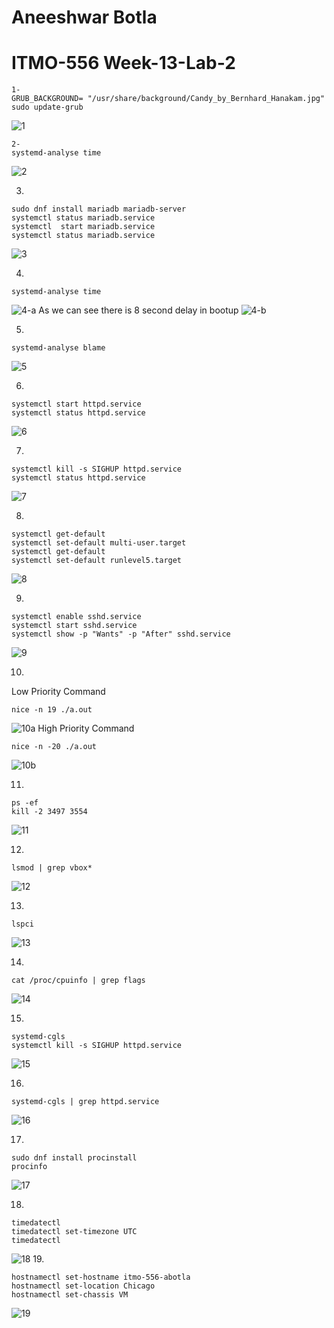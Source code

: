 # Aneeshwar Botla
# ITMO-556 Week-13-Lab-2


```
1-
GRUB_BACKGROUND= "/usr/share/background/Candy_by_Bernhard_Hanakam.jpg"
sudo update-grub 
```
![1](https://user-images.githubusercontent.com/33158558/33519372-22dc5c28-d76b-11e7-8393-2426d9c83a15.JPG)

 
```
2-
systemd-analyse time
```
![2](https://user-images.githubusercontent.com/33158558/33519373-22eab39a-d76b-11e7-9fc2-3cc30d906a02.JPG)

3. 
```
sudo dnf install mariadb mariadb-server
systemctl status mariadb.service
systemctl  start mariadb.service
systemctl status mariadb.service
```
![3](https://user-images.githubusercontent.com/33158558/33519374-22f7975e-d76b-11e7-9f75-b83b4e00d51e.JPG)

4. 
```
systemd-analyse time
```
![4-a](https://user-images.githubusercontent.com/33158558/33519375-2304677c-d76b-11e7-8977-80eeae259f30.JPG)
  As we can see there is 8 second delay in bootup 
![4-b](https://user-images.githubusercontent.com/33158558/33519376-2313a0b6-d76b-11e7-8ee7-a39d20073a15.JPG)

5. 
```
systemd-analyse blame
```
![5](https://user-images.githubusercontent.com/33158558/33519377-231fbfa4-d76b-11e7-9056-61fe6bb3e8f5.JPG)

6. 
```
systemctl start httpd.service
systemctl status httpd.service
```
![6](https://user-images.githubusercontent.com/33158558/33519378-232e6bbc-d76b-11e7-9ec3-7cf443854fa9.JPG)

7. 
```
systemctl kill -s SIGHUP httpd.service
systemctl status httpd.service
```
![7](https://user-images.githubusercontent.com/33158558/33519379-23429722-d76b-11e7-9a24-4d8a2bd4e4fa.JPG)

8.
```
systemctl get-default
systemctl set-default multi-user.target
systemctl get-default
systemctl set-default runlevel5.target
```
![8](https://user-images.githubusercontent.com/33158558/33519380-234f4b8e-d76b-11e7-8d38-052353d76e35.JPG)

9.
```
systemctl enable sshd.service
systemctl start sshd.service
systemctl show -p "Wants" -p "After" sshd.service
```
![9](https://user-images.githubusercontent.com/33158558/33519381-235f458e-d76b-11e7-9891-08b05dd9f34f.JPG)

10. 
Low Priority Command
```
nice -n 19 ./a.out
```
![10a](https://user-images.githubusercontent.com/33158558/33519867-7ced6aa4-d775-11e7-89d8-c8e60adccd18.JPG)
High Priority Command
```
nice -n -20 ./a.out
```   
![10b](https://user-images.githubusercontent.com/33158558/33519680-579e53f2-d771-11e7-9e4c-503281ac2899.JPG)

11. 
```
ps -ef
kill -2 3497 3554
```
![11](https://user-images.githubusercontent.com/33158558/33519383-237c4242-d76b-11e7-9976-1686338143cd.JPG)

12.
```
lsmod | grep vbox*
```
![12](https://user-images.githubusercontent.com/33158558/33519384-23887454-d76b-11e7-856e-e089d8270d48.JPG)

13. 
```
lspci
```
![13](https://user-images.githubusercontent.com/33158558/33519385-2396f786-d76b-11e7-9f5e-44b24f5b929d.JPG)

14.
```
cat /proc/cpuinfo | grep flags
```
![14](https://user-images.githubusercontent.com/33158558/33519386-23a3a9cc-d76b-11e7-8047-5376a6892d59.JPG)

15.
```
systemd-cgls
systemctl kill -s SIGHUP httpd.service
```
![15](https://user-images.githubusercontent.com/33158558/33519846-19b8104c-d775-11e7-96c2-4d25d6785a3d.JPG)

16. 
```
systemd-cgls | grep httpd.service
```
![16](https://user-images.githubusercontent.com/33158558/33519388-23c444fc-d76b-11e7-9846-ff6ed1e242a7.JPG)

17.
```
sudo dnf install procinstall
procinfo
```
![17](https://user-images.githubusercontent.com/33158558/33519389-23d1cf28-d76b-11e7-904b-c796c4139927.JPG)

18.
```
timedatectl
timedatectl set-timezone UTC
timedatectl
```
![18](https://user-images.githubusercontent.com/33158558/33519390-23deae78-d76b-11e7-83b8-1a62667a338c.JPG)
19.
```
hostnamectl set-hostname itmo-556-abotla
hostnamectl set-location Chicago
hostnamectl set-chassis VM
```
![19](https://user-images.githubusercontent.com/33158558/33519391-23f1e57e-d76b-11e7-9609-c3966b8fcc30.JPG)
